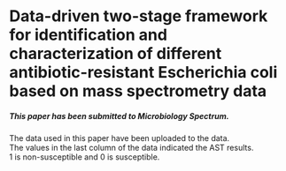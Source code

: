 # Data-driven two-stage framework for identification and characterization of different antibiotic-resistant Escherichia coli based on mass spectrometry data

##### This paper has been submitted to Microbiology Spectrum.


The data used in this paper have been uploaded to the data.  
The values in the last column of the data indicated the AST results.  
1 is non-susceptible and 0 is susceptible.  
